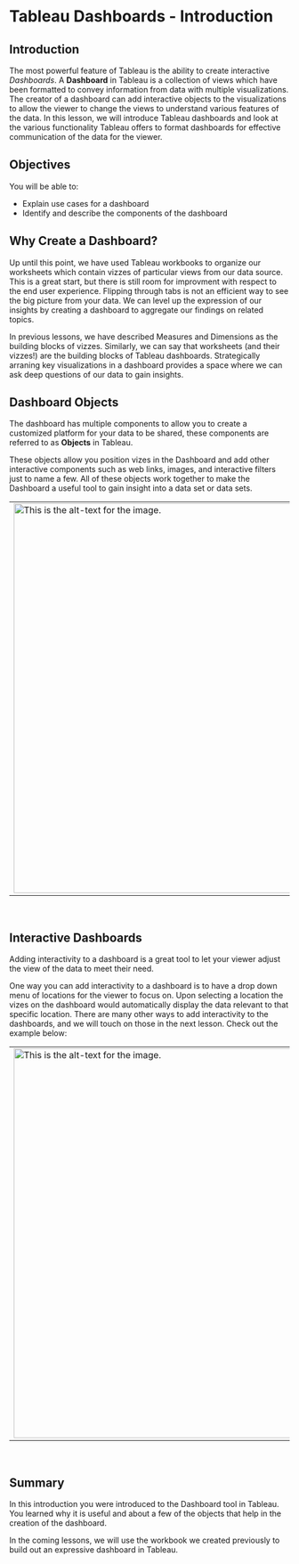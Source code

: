 
# Tableau Dashboards - Introduction

## Introduction
The most powerful feature of Tableau is the ability to create interactive _Dashboards_. A __Dashboard__ in Tableau is a collection of views which have been formatted to convey information from data with multiple visualizations. The creator of a dashboard can add interactive objects to the visualizations to allow the viewer to change the views to understand various features of the data. In this lesson, we will introduce Tableau dashboards and look at the various functionality Tableau offers to format dashboards for effective communication of the data for the viewer.

## Objectives
You will be able to: 
* Explain use cases for a dashboard
* Identify and describe the components of the dashboard

## Why Create a Dashboard?
Up until this point, we have used Tableau workbooks to organize our worksheets which contain vizzes of particular views from our data source. This is a great start, but there is still room for improvment with respect to the end user experience. Flipping through tabs is not an efficient way to see the big picture from your data. We can level up the expression of our insights by creating a dashboard to aggregate our findings on related topics.

In previous lessons, we have described Measures and Dimensions as the building blocks of vizzes. Similarly, we can say that worksheets (and their vizzes!) are the building blocks of Tableau dashboards.
Strategically arraning key visualizations in a dashboard provides a space where we can ask deep questions of our data to gain insights. 


## Dashboard Objects
The dashboard has multiple components to allow you to create a customized platform for your data to be shared, these components are referred to as __Objects__ in Tableau. 

These objects allow you position vizes in the Dashboard and add other interactive components such as web links, images, and interactive filters just to name a few. All of these objects work together to make the Dashboard a useful tool to gain insight into a data set or data sets.

<div>
    <center>
<table><tr><td>
<img src="https://curriculum-content.s3.amazonaws.com/data-science/images/images/tableau/dashboards1/dashboard1-objects.png" alt="This is the alt-text for the image." style="width: 700px;"/>
</td></tr></table>
    </center> </div>
<br>


## Interactive Dashboards
Adding interactivity to a dashboard is a great tool to let your viewer adjust the view of the data to meet their need. 

One way you can add interactivity to a dashboard is to have a drop down menu of locations for the viewer to focus on. Upon selecting a location the vizes on the dashboard would automatically display the data relevant to that specific location. There are many other ways to add interactivity to the dashboards, and we will touch on those in the next lesson. Check out the example below:

<div>
    <center>
<table><tr><td>
<img src="https://curriculum-content.s3.amazonaws.com/data-science/images/images/tableau/dashboards1/dashboard1-example.png" alt="This is the alt-text for the image." style="width: 700px;"/>
</td></tr></table>
    </center> </div>
<br>


## Summary
In this introduction you were introduced to the Dashboard tool in Tableau. You learned why it is useful and about a few of the objects that help in the creation of the dashboard. 

In the coming lessons, we will use the workbook we created previously to build out an expressive dashboard in Tableau. 